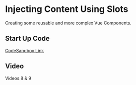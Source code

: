 # Injecting Content Using Slots

Creating some reusable and more complex Vue Components.

## Start Up Code

[CodeSandbox Link](https://codesandbox.io/s/8x54ow4vl9?from-embed)

## Video

Videos 8 & 9
